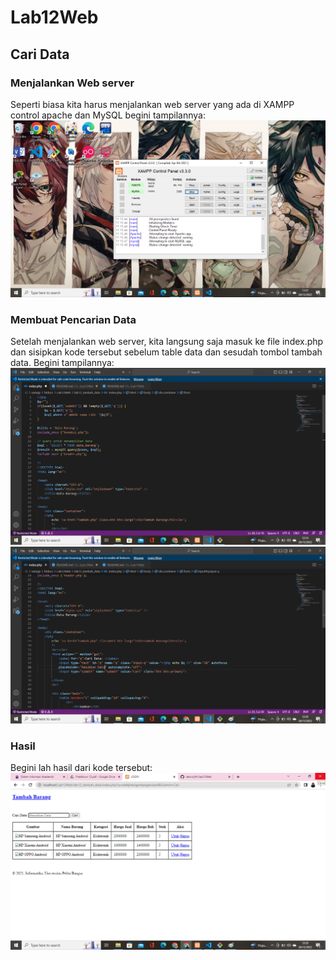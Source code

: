# Lab12Web
## Cari Data

### Menjalankan Web server 
Seperti biasa kita harus menjalankan web server yang ada di XAMPP control apache dan MySQL begini tampilannya:
![gambar1](screenshot/ss1.png)

### Membuat Pencarian Data
Setelah menjalankan web server, kita langsung saja masuk ke file index.php dan sisipkan kode tersebut sebelum table data dan sesudah tombol tambah data. Begini tampilannya:
![gambar2](screenshot/ss2.png)
![gambar3](screenshot/ss3.png)

### Hasil
Begini lah hasil dari kode tersebut:
![gambar4](screenshot/ss4.png)

